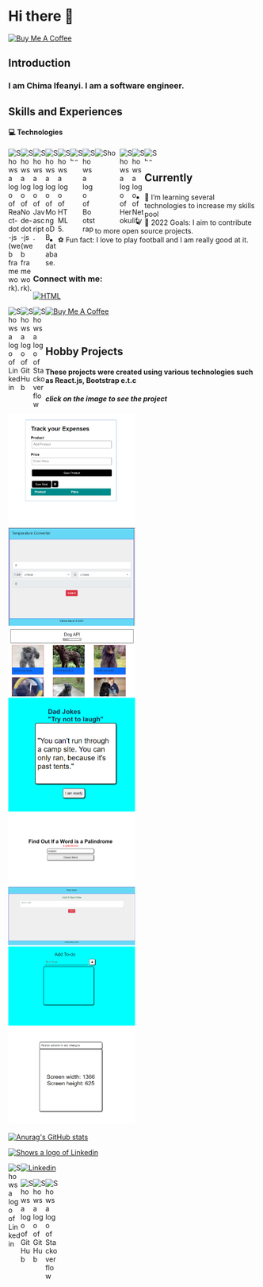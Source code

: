 # Hi there 👋

<a href="https://www.buymeacoffee.com/ifeanyichima" target="_blank"><img src="https://cdn.buymeacoffee.com/buttons/default-orange.png" alt="Buy Me A Coffee" height="41" width="174"></a>

<!--
**MasterIfeanyi/MasterIfeanyi** is a ✨ _special_ ✨ repository because its `README.md` (this file) appears on your GitHub profile.

Here are some ideas to get you started:

- 🔭 I’m currently working on ...
- 🌱 I’m currently learning ...
- 👯 I’m looking to collaborate on ...
- 🤔 I’m looking for help with ...
- 💬 Ask me about ...
- 📫 How to reach me: ...
- 😄 Pronouns: ...
- ⚡ Fun fact: ...
-->



## Introduction

### I am Chima Ifeanyi. I am a software engineer.

## Skills and Experiences
#### 💻 Technologies

<picture>
  <source media="(prefers-color-scheme: dark)" srcset="https://www.svgrepo.com/show/354259/react.svg">
  <source media="(prefers-color-scheme: light)" srcset="https://cdn.jsdelivr.net/npm/simple-icons@3.13.0/icons/react.svg">
  <img width="25px" align="left" alt="Shows a logo of React-dot-js (web framework)." src="https://www.svgrepo.com/show/354259/react.svg">
</picture>

<picture>
  <source media="(prefers-color-scheme: dark)" srcset="https://www.svgrepo.com/show/354119/nodejs-icon.svg">
  <source media="(prefers-color-scheme: light)" srcset="https://cdn.jsdelivr.net/npm/simple-icons@3.13.0/icons/node-dot-js.svg">
  <img width="25px" align="left" alt="Shows a logo of Node-dot-js (web framework)." src="https://www.svgrepo.com/show/354119/nodejs-icon.svg">
</picture>

<picture>
  <source media="(prefers-color-scheme: dark)" srcset="https://www.svgrepo.com/show/353925/javascript.svg">
  <source media="(prefers-color-scheme: light)" srcset="https://cdn.jsdelivr.net/npm/simple-icons@3.13.0/icons/javascript.svg">
  <img width="25px" align="left" alt="Shows a logo of Javascript." src="https://www.svgrepo.com/show/353925/javascript.svg">
</picture>

<picture>
  <source media="(prefers-color-scheme: dark)" srcset="https://www.svgrepo.com/show/331488/mongodb.svg">
  <source media="(prefers-color-scheme: light)" srcset="https://cdn.jsdelivr.net/npm/simple-icons@3.13.0/icons/mongodb.svg">
  <img width="25px" align="left" alt="Shows a logo of MongoDB database." src="https://www.svgrepo.com/show/331488/mongodb.svg">
</picture>

<picture>
  <source media="(prefers-color-scheme: dark)" srcset="https://www.svgrepo.com/show/349402/html5.svg">
  <source media="(prefers-color-scheme: light)" srcset="https://cdn.jsdelivr.net/npm/simple-icons@3.13.0/icons/html5.svg">
  <img width="25px" align="left" alt="Shows a logo of HTML5." src="https://www.svgrepo.com/show/349402/html5.svg">
</picture>

<picture>
  <source media="(prefers-color-scheme: dark)" srcset="https://www.svgrepo.com/show/303481/css-3-logo.svg">
  <source media="(prefers-color-scheme: light)" srcset="https://cdn.jsdelivr.net/npm/simple-icons@3.13.0/icons/css3.svg">
  <img width="25px" height="25px" align="left" alt="Shows a logo of CSS3" src="https://www.svgrepo.com/show/303481/css-3-logo.svg">
</picture>

<picture>
  <source media="(prefers-color-scheme: dark)" srcset="https://www.svgrepo.com/show/353498/bootstrap.svg">
  <source media="(prefers-color-scheme: light)" srcset="https://cdn.jsdelivr.net/npm/simple-icons@3.13.0/icons/bootstrap.svg">
  <img width="25px" align="left" alt="Shows a logo of Bootstrap" src="https://www.svgrepo.com/show/353498/bootstrap.svg">
</picture>

<picture>
  <source media="(prefers-color-scheme: dark)" srcset="https://www.svgrepo.com/show/354310/sass.svg">
  <source media="(prefers-color-scheme: light)" srcset="https://cdn.jsdelivr.net/npm/simple-icons@3.13.0/icons/sass.svg">
  <img width="50px" height="22px" align="left" alt="Shows a logo of SASS" src="https://www.svgrepo.com/show/354310/sass.svg">
</picture>

<picture>
  <source media="(prefers-color-scheme: dark)" srcset="https://www.svgrepo.com/show/303683/heroku-logo.svg">
  <source media="(prefers-color-scheme: light)" srcset="https://cdn.jsdelivr.net/npm/simple-icons@3.13.0/icons/heroku.svg">
  <img width="25px" align="left" alt="Shows a logo of Heroku" src="https://www.svgrepo.com/show/303683/heroku-logo.svg">
</picture>

<picture>
  <source media="(prefers-color-scheme: dark)" srcset="https://www.svgrepo.com/show/354110/netlify.svg">
  <source media="(prefers-color-scheme: light)" srcset="https://cdn.jsdelivr.net/npm/simple-icons@3.13.0/icons/netlify.svg">
  <img width="25px" align="left" alt="Shows a logo of Netlify" src="https://www.svgrepo.com/show/354110/netlify.svg">
</picture>


<picture>
  <source media="(prefers-color-scheme: dark)" srcset="https://www.svgrepo.com/show/355133/mysql.svg">
  <source media="(prefers-color-scheme: light)" srcset="https://cdn.jsdelivr.net/npm/simple-icons@3.13.0/icons/mysql.svg">
  <img width="25px" height="25px" align="left" alt="Shows a logo of MYSQL" src="https://www.svgrepo.com/show/355133/mysql.svg">
</picture>



<br/>

## Currently

- 🌱 I’m learning several technologies to increase my skills pool 
- 📗 2022 Goals: I aim to contribute to more open source projects.
- ⚽ Fun fact: I love to play football and I am really good at it.

<br/>

### Connect with me: 

[![HTML](https://img.shields.io/badge/LinkedIn-0077B5?style=for-the-badge&logo=linkedin&logoColor=white)](https://linkedin.com/ifeanyi-thankgod-chima)

[<picture>
  <source media="(prefers-color-scheme: dark)" srcset="https://www.svgrepo.com/show/157006/linkedin.svg">
  <source media="(prefers-color-scheme: light)" srcset="https://cdn.jsdelivr.net/npm/simple-icons@v3/icons/linkedin.svg">
  <img width="25px" align="left" alt="Shows a logo of Linkedin" src="https://www.svgrepo.com/show/157006/linkedin.svg">
</picture>][linkedin]


[<picture>
  <source media="(prefers-color-scheme: dark)" srcset="https://www.svgrepo.com/show/341847/github.svg">
  <source media="(prefers-color-scheme: light)" srcset="https://cdn.jsdelivr.net/npm/simple-icons@3.13.0/icons/github.svg">
  <img width="25px" align="left" alt="Shows a logo of GitHub" src="https://www.svgrepo.com/show/341847/github.svg">
</picture>][github]

[<picture>
  <source media="(prefers-color-scheme: dark)" srcset="https://www.svgrepo.com/show/354386/stackoverflow-icon.svg">
  <source media="(prefers-color-scheme: light)" srcset="https://cdn.jsdelivr.net/npm/simple-icons@3.13.0/icons/stackoverflow.svg">
  <img width="25px" align="left" alt="Shows a logo of Stackoverflow" src="https://www.svgrepo.com/show/354386/stackoverflow-icon.svg">
</picture>][stackoverflow]


<a href="https://www.buymeacoffee.com/ifeanyichima" target="_blank"><img src="https://cdn.buymeacoffee.com/buttons/default-orange.png" alt="Buy Me A Coffee" height="41" width="174"></a>

<!-- [<img align="left" alt="linkedin.com/in/ifeanyi-thankgod-chima/" width="22px" 
      src="https://cdn.jsdelivr.net/npm/simple-icons@v3/icons/linkedin.svg" />][linkedin]

[<img align="left" alt="https://github.com/MasterIfeanyi" width="22px" 
      src="https://cdn.jsdelivr.net/npm/simple-icons@3.13.0/icons/github.svg" />][github]
      
[<img align="left" alt="https://stackoverflow.com/users/17171424/ifeanyi-chima" width="22px" 
      src="https://cdn.jsdelivr.net/npm/simple-icons@3.13.0/icons/stackoverflow.svg" />][stackoverflow] -->

<br/>

## Hobby Projects
#### These projects were created using various technologies such as React.js, Bootstrap e.t.c
##### click on the image to see the project

[<img src="https://github.com/MasterIfeanyi/MasterIfeanyi/blob/main/Screenshot%20(4020).png" width="256" />][Track_Expenses]
[<img src="https://github.com/MasterIfeanyi/MasterIfeanyi/blob/main/Screenshot%20(4021).png" width="256" />][Temperature_converter]
[<img src="https://github.com/MasterIfeanyi/MasterIfeanyi/blob/main/Screenshot%20(4022).png" width="256" />][Dog_Api]
[<img src="https://github.com/MasterIfeanyi/MasterIfeanyi/blob/main/Screenshot%20(4023).png" width="256" />][Dad_Jokes]
[<img src="https://github.com/MasterIfeanyi/MasterIfeanyi/blob/main/Screenshot%20(4032).png" width="256" />][Palindrome_Checker]
[<img src="https://github.com/MasterIfeanyi/MasterIfeanyi/blob/main/Screenshot%20(4033).png" width="256" />][Note_Taker]
[<img src="https://github.com/MasterIfeanyi/MasterIfeanyi/blob/main/Screenshot%20(4034).png" width="256" />][Add_Todo]
[<img src="https://github.com/MasterIfeanyi/MasterIfeanyi/blob/main/Screenshot%20(4035).png" width="256" />][useWindowSize]


[twitter]: https://twitter.com/ifeanyiTchima
[github]: https://github.com/MasterIfeanyi
[linkedin]: https://www.linkedin.com/in/ifeanyi-thankgod-chima/
[stackoverflow]: https://stackoverflow.com/users/17171424/ifeanyi-chima

<!-- projects -->
[Dad_Jokes]: https://ifeanyi-typescript-dadjoke.netlify.app/
[Dog_Api]: https://ifeanyi-typescript-dogs.netlify.app/
[Temperature_converter]: https://ifeanyi-temp-converter.netlify.app/
[Track_Expenses]: https://ifeanyi-typescript-expenses.netlify.app/
[Palindrome_Checker]: https://ifeanyi-palindrome.netlify.app/
[Note_Taker]: https://ifeanyi-notetaker.netlify.app/
[Add_Todo]: https://ifeanyi-todo.netlify.app/
[useWindowSize]: https://ifeanyi-usewindowsize.netlify.app/



[![Anurag's GitHub stats](https://github-readme-stats.vercel.app/api?username=MasterIfeanyi)](https://github.com/anuraghazra/github-readme-stats)

<!-- [<img src='https://cdn.jsdelivr.net/npm/simple-icons@3.0.1/icons/github.svg' alt='github' height='40'>](https://github.com/MasterIfeanyi) 
[<img src='https://cdn.jsdelivr.net/npm/simple-icons@3.0.1/icons/linkedin.svg' alt='linkedin' height='40'>](https://www.linkedin.com/in/ifeanyi-thankgod-chima/) 
[<img src='https://cdn.jsdelivr.net/npm/simple-icons@3.0.1/icons/twitter.svg' alt='twitter' height='40'>](https://twitter.com/ifeanyiTchima) 
[<img src='https://cdn.jsdelivr.net/npm/simple-icons@3.0.1/icons/stackoverflow.svg' alt='stackoverflow' height='40'>](https://stackoverflow.com/users/ifeanyi-chima)   -->

[![Shows a logo of Linkedin](https://www.svgrepo.com/show/157006/linkedin.svg)](https://www.linkedin.com/in/ifeanyi-thankgod-chima/)

[<picture>
  <source media="(prefers-color-scheme: dark)" srcset="https://www.svgrepo.com/show/157006/linkedin.svg">
  <source media="(prefers-color-scheme: light)" srcset="https://cdn.jsdelivr.net/npm/simple-icons@v3/icons/linkedin.svg">
  <img width="25px" align="left" alt="Shows a logo of Linkedin" src="https://www.svgrepo.com/show/157006/linkedin.svg">
</picture>](https://www.linkedin.com/in/ifeanyi-thankgod-chima/) 

 [![Linkedin](https://cdn.jsdelivr.net/npm/simple-icons@v3/icons/linkedin.svg)](https://www.linkedin.com/in/ifeanyi-thankgod-chima/)

[<picture>
  <source media="(prefers-color-scheme: dark)" srcset="https://www.svgrepo.com/show/341847/github.svg">
  <source media="(prefers-color-scheme: light)" srcset="https://cdn.jsdelivr.net/npm/simple-icons@3.13.0/icons/github.svg">
  <img width="25px" align="left" alt="Shows a logo of GitHub" src="https://www.svgrepo.com/show/341847/github.svg">
</picture>](https://github.com/MasterIfeanyi) 

[<picture>
  <source media="(prefers-color-scheme: dark)" srcset="https://www.svgrepo.com/show/20626/twitter.svg">
  <source media="(prefers-color-scheme: light)" srcset="https://cdn.jsdelivr.net/npm/simple-icons@3.0.1/icons/twitter.svg">
  <img width="25px" align="left" alt="Shows a logo of GitHub" src="https://www.svgrepo.com/show/20626/twitter.svg">
</picture>](https://twitter.com/ifeanyiTchima) 

[<picture>
  <source media="(prefers-color-scheme: dark)" srcset="https://www.svgrepo.com/show/354386/stackoverflow-icon.svg">
  <source media="(prefers-color-scheme: light)" srcset="https://cdn.jsdelivr.net/npm/simple-icons@3.13.0/icons/stackoverflow.svg">
  <img width="25px" align="left" alt="Shows a logo of Stackoverflow" src="https://www.svgrepo.com/show/354386/stackoverflow-icon.svg">
</picture>](https://stackoverflow.com/users/ifeanyi-chima) 
